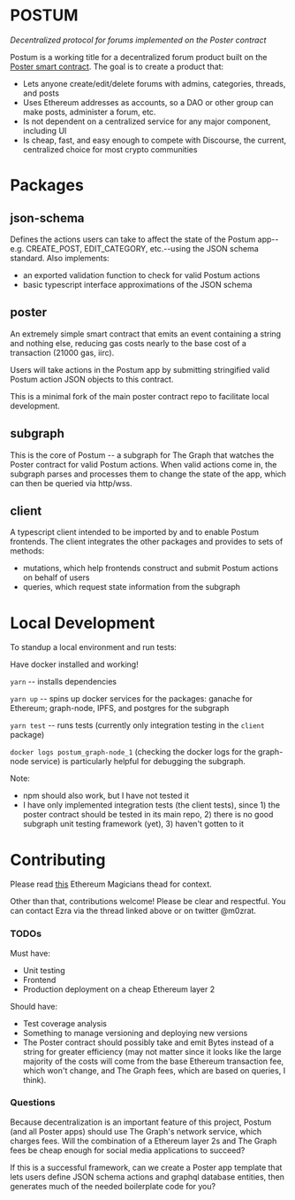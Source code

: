 # POSTUM
*Decentralized protocol for forums implemented on the Poster contract*

Postum is a working title for a decentralized forum product built on the [Poster smart contract](https://github.com/ETHPoster). The goal is to create a product that:
- Lets anyone create/edit/delete forums with admins, categories, threads, and posts
- Uses Ethereum addresses as accounts, so a DAO or other group can make posts, administer a forum, etc.
- Is not dependent on a centralized service for any major component, including UI
- Is cheap, fast, and easy enough to compete with Discourse, the current, centralized choice for most crypto communities

# Packages
## json-schema
Defines the actions users can take to affect the state of the Postum app--e.g. CREATE_POST, EDIT_CATEGORY, etc.--using the JSON schema standard. Also implements:
- an exported validation function to check for valid Postum actions
- basic typescript interface approximations of the JSON schema

## poster
An extremely simple smart contract that emits an event containing a string and nothing else, reducing gas costs nearly to the base cost of a transaction (21000 gas, iirc).

Users will take actions in the Postum app by submitting stringified valid Postum action JSON objects to this contract.

This is a minimal fork of the main poster contract repo to facilitate local development.

## subgraph
This is the core of Postum -- a subgraph for The Graph that watches the Poster contract for valid Postum actions. When valid actions come in, the subgraph parses and processes them to change the state of the app, which can then be queried via http/wss.

## client
A typescript client intended to be imported by and to enable Postum frontends. The client integrates the other packages and provides to sets of methods:
- mutations, which help frontends construct and submit Postum actions on behalf of users 
- queries, which request state information from the subgraph

# Local Development
To standup a local environment and run tests:

Have docker installed and working!

`yarn` -- installs dependencies

`yarn up` -- spins up docker services for the packages: ganache for Ethereum; graph-node, IPFS, and postgres for the subgraph

`yarn test` -- runs tests (currently only integration testing in the `client` package)

`docker logs postum_graph-node_1` (checking the docker logs for the graph-node service) is particularly helpful for debugging the subgraph.

Note:
- npm should also work, but I have not tested it
- I have only implemented integration tests (the client tests), since 1) the poster contract should be tested in its main repo, 2) there is no good subgraph unit testing framework (yet), 3) haven't gotten to it

# Contributing
Please read [this](https://ethereum-magicians.org/t/eip-eip-3722-poster-a-ridiculously-simple-general-purpose-social-media-smart-contract/6751/58) Ethereum Magicians thead for context.

Other than that, contributions welcome! Please be clear and respectful. You can contact Ezra via the thread linked above or on twitter @m0zrat.

### TODOs
Must have:
- Unit testing
- Frontend
- Production deployment on a cheap Ethereum layer 2

Should have:
- Test coverage analysis
- Something to manage versioning and deploying new versions
- The Poster contract should possibly take and emit Bytes instead of a string for greater efficiency (may not matter since it looks like the large majority of the costs will come from the base Ethereum transaction fee, which won't change, and The Graph fees, which are based on queries, I think).

### Questions
Because decentralization is an important feature of this project, Postum (and all Poster apps) should use The Graph's network service, which charges fees. Will the combination of a Ethereum layer 2s and The Graph fees be cheap enough for social media applications to succeed?

If this is a successful framework, can we create a Poster app template that lets users define JSON schema actions and graphql database entities, then generates much of the needed boilerplate code for you?